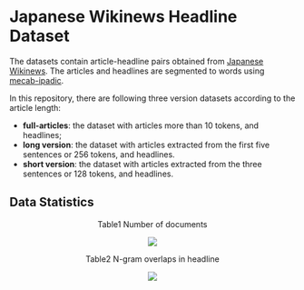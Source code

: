 # Japanese Wikinews Headline Dataset
The datasets contain article-headline pairs obtained from [Japanese Wikinews](https://ja.wikinews.org/wiki/). 
The articles and headlines are segmented to words using [mecab-ipadic](https://taku910.github.io/mecab/).

In this repository, there are following three version datasets according to the article length:
- **full-articles**: the dataset with articles more than 10 tokens, and headlines;
- **long version**: the dataset with articles extracted from the first five sentences or 256 tokens, and headlines.
- **short version**: the dataset with articles extracted from the three sentences or 128 tokens, and headlines.


## Data Statistics
<p align="center">
Table1 Number of documents
</p>

<p align="center">
<img src=https://user-images.githubusercontent.com/53220859/65479667-50fc1000-dec9-11e9-93d2-b614e6ce930b.png>
</p>


<p align="center">
Table2 N-gram overlaps in headline
</p>

<p align="center">
<img src=https://user-images.githubusercontent.com/53220859/65479670-52c5d380-dec9-11e9-8b0a-5600f18b749c.png>
</p>
